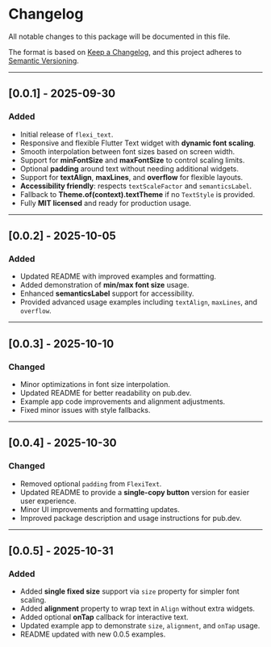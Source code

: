 # Changelog

All notable changes to this package will be documented in this file.

The format is based on [Keep a Changelog](https://keepachangelog.com/en/1.0.0/), 
and this project adheres to [Semantic Versioning](https://semver.org/).

---

## [0.0.1] - 2025-09-30
### Added
- Initial release of `flexi_text`.
- Responsive and flexible Flutter Text widget with **dynamic font scaling**.
- Smooth interpolation between font sizes based on screen width.
- Support for **minFontSize** and **maxFontSize** to control scaling limits.
- Optional **padding** around text without needing additional widgets.
- Support for **textAlign**, **maxLines**, and **overflow** for flexible layouts.
- **Accessibility friendly**: respects `textScaleFactor` and `semanticsLabel`.
- Fallback to **Theme.of(context).textTheme** if no `TextStyle` is provided.
- Fully **MIT licensed** and ready for production usage.

---

## [0.0.2] - 2025-10-05
### Added
- Updated README with improved examples and formatting.
- Added demonstration of **min/max font size** usage.
- Enhanced **semanticsLabel** support for accessibility.
- Provided advanced usage examples including `textAlign`, `maxLines`, and `overflow`.

---

## [0.0.3] - 2025-10-10
### Changed
- Minor optimizations in font size interpolation.
- Updated README for better readability on pub.dev.
- Example app code improvements and alignment adjustments.
- Fixed minor issues with style fallbacks.

---

## [0.0.4] - 2025-10-30
### Changed
- Removed optional `padding` from `FlexiText`.
- Updated README to provide a **single-copy button** version for easier user experience.
- Minor UI improvements and formatting updates.
- Improved package description and usage instructions for pub.dev.

---

## [0.0.5] - 2025-10-31
### Added
- Added **single fixed size** support via `size` property for simpler font scaling.
- Added **alignment** property to wrap text in `Align` without extra widgets.
- Added optional **onTap** callback for interactive text.
- Updated example app to demonstrate `size`, `alignment`, and `onTap` usage.
- README updated with new 0.0.5 examples.
